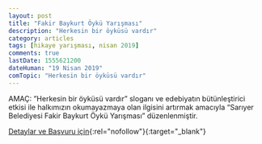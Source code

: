 ```yaml
---
layout: post
title: "Fakir Baykurt Öykü Yarışması"
description: "Herkesin bir öyküsü vardır"
category: articles
tags: [hikaye yarışması, nisan 2019]
comments: true
lastDate: 1555621200
dateHuman: "19 Nisan 2019"
comTopic: "Herkesin bir öyküsü vardır"
---
```


AMAÇ: ”Herkesin bir öyküsü vardır” sloganı ve edebiyatın bütünleştirici etkisi ile halkımızın okumayazmaya
olan ilgisini artırmak amacıyla “Sarıyer Belediyesi Fakir Baykurt Öykü Yarışması” düzenlenmiştir.


[Detaylar ve Başvuru için](http://www.edebiyathaber.net/fakir-baykurt-oyku-yarismasina-basvurular-basladi/?utm_source=edebiyatyarismalari.com&utm_medium=affiliate&utm_campaign=cpc){:rel="nofollow"}{:target="_blank"}